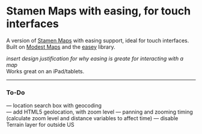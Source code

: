 # Stamen Maps with easing, for touch interfaces
A version of [Stamen Maps](http://maps.stamen.com) with easing support, ideal for touch interfaces.  
Built on [Modest Maps](http://modestmaps.com) and the [easey](http://mapbox.com/easey) library.

_insert design justification for why easing is greate for interacting with a map_   
Works great on an iPad/tablets.

---

### To-Do
—	location search box with geocoding  
—	add HTML5 geolocation, with zoom level 
—	panning and zooming timing (calculate zoom level and distance variables to affect time) 
—	disable Terrain layer for outside US